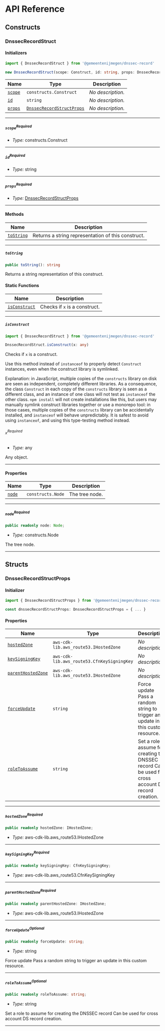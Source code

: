 # API Reference <a name="API Reference" id="api-reference"></a>

## Constructs <a name="Constructs" id="Constructs"></a>

### DnssecRecordStruct <a name="DnssecRecordStruct" id="@gemeentenijmegen/dnssec-record.DnssecRecordStruct"></a>

#### Initializers <a name="Initializers" id="@gemeentenijmegen/dnssec-record.DnssecRecordStruct.Initializer"></a>

```typescript
import { DnssecRecordStruct } from '@gemeentenijmegen/dnssec-record'

new DnssecRecordStruct(scope: Construct, id: string, props: DnssecRecordStructProps)
```

| **Name** | **Type** | **Description** |
| --- | --- | --- |
| <code><a href="#@gemeentenijmegen/dnssec-record.DnssecRecordStruct.Initializer.parameter.scope">scope</a></code> | <code>constructs.Construct</code> | *No description.* |
| <code><a href="#@gemeentenijmegen/dnssec-record.DnssecRecordStruct.Initializer.parameter.id">id</a></code> | <code>string</code> | *No description.* |
| <code><a href="#@gemeentenijmegen/dnssec-record.DnssecRecordStruct.Initializer.parameter.props">props</a></code> | <code><a href="#@gemeentenijmegen/dnssec-record.DnssecRecordStructProps">DnssecRecordStructProps</a></code> | *No description.* |

---

##### `scope`<sup>Required</sup> <a name="scope" id="@gemeentenijmegen/dnssec-record.DnssecRecordStruct.Initializer.parameter.scope"></a>

- *Type:* constructs.Construct

---

##### `id`<sup>Required</sup> <a name="id" id="@gemeentenijmegen/dnssec-record.DnssecRecordStruct.Initializer.parameter.id"></a>

- *Type:* string

---

##### `props`<sup>Required</sup> <a name="props" id="@gemeentenijmegen/dnssec-record.DnssecRecordStruct.Initializer.parameter.props"></a>

- *Type:* <a href="#@gemeentenijmegen/dnssec-record.DnssecRecordStructProps">DnssecRecordStructProps</a>

---

#### Methods <a name="Methods" id="Methods"></a>

| **Name** | **Description** |
| --- | --- |
| <code><a href="#@gemeentenijmegen/dnssec-record.DnssecRecordStruct.toString">toString</a></code> | Returns a string representation of this construct. |

---

##### `toString` <a name="toString" id="@gemeentenijmegen/dnssec-record.DnssecRecordStruct.toString"></a>

```typescript
public toString(): string
```

Returns a string representation of this construct.

#### Static Functions <a name="Static Functions" id="Static Functions"></a>

| **Name** | **Description** |
| --- | --- |
| <code><a href="#@gemeentenijmegen/dnssec-record.DnssecRecordStruct.isConstruct">isConstruct</a></code> | Checks if `x` is a construct. |

---

##### `isConstruct` <a name="isConstruct" id="@gemeentenijmegen/dnssec-record.DnssecRecordStruct.isConstruct"></a>

```typescript
import { DnssecRecordStruct } from '@gemeentenijmegen/dnssec-record'

DnssecRecordStruct.isConstruct(x: any)
```

Checks if `x` is a construct.

Use this method instead of `instanceof` to properly detect `Construct`
instances, even when the construct library is symlinked.

Explanation: in JavaScript, multiple copies of the `constructs` library on
disk are seen as independent, completely different libraries. As a
consequence, the class `Construct` in each copy of the `constructs` library
is seen as a different class, and an instance of one class will not test as
`instanceof` the other class. `npm install` will not create installations
like this, but users may manually symlink construct libraries together or
use a monorepo tool: in those cases, multiple copies of the `constructs`
library can be accidentally installed, and `instanceof` will behave
unpredictably. It is safest to avoid using `instanceof`, and using
this type-testing method instead.

###### `x`<sup>Required</sup> <a name="x" id="@gemeentenijmegen/dnssec-record.DnssecRecordStruct.isConstruct.parameter.x"></a>

- *Type:* any

Any object.

---

#### Properties <a name="Properties" id="Properties"></a>

| **Name** | **Type** | **Description** |
| --- | --- | --- |
| <code><a href="#@gemeentenijmegen/dnssec-record.DnssecRecordStruct.property.node">node</a></code> | <code>constructs.Node</code> | The tree node. |

---

##### `node`<sup>Required</sup> <a name="node" id="@gemeentenijmegen/dnssec-record.DnssecRecordStruct.property.node"></a>

```typescript
public readonly node: Node;
```

- *Type:* constructs.Node

The tree node.

---


## Structs <a name="Structs" id="Structs"></a>

### DnssecRecordStructProps <a name="DnssecRecordStructProps" id="@gemeentenijmegen/dnssec-record.DnssecRecordStructProps"></a>

#### Initializer <a name="Initializer" id="@gemeentenijmegen/dnssec-record.DnssecRecordStructProps.Initializer"></a>

```typescript
import { DnssecRecordStructProps } from '@gemeentenijmegen/dnssec-record'

const dnssecRecordStructProps: DnssecRecordStructProps = { ... }
```

#### Properties <a name="Properties" id="Properties"></a>

| **Name** | **Type** | **Description** |
| --- | --- | --- |
| <code><a href="#@gemeentenijmegen/dnssec-record.DnssecRecordStructProps.property.hostedZone">hostedZone</a></code> | <code>aws-cdk-lib.aws_route53.IHostedZone</code> | *No description.* |
| <code><a href="#@gemeentenijmegen/dnssec-record.DnssecRecordStructProps.property.keySigningKey">keySigningKey</a></code> | <code>aws-cdk-lib.aws_route53.CfnKeySigningKey</code> | *No description.* |
| <code><a href="#@gemeentenijmegen/dnssec-record.DnssecRecordStructProps.property.parentHostedZone">parentHostedZone</a></code> | <code>aws-cdk-lib.aws_route53.IHostedZone</code> | *No description.* |
| <code><a href="#@gemeentenijmegen/dnssec-record.DnssecRecordStructProps.property.forceUpdate">forceUpdate</a></code> | <code>string</code> | Force update Pass a random string to trigger an update in this custom resource. |
| <code><a href="#@gemeentenijmegen/dnssec-record.DnssecRecordStructProps.property.roleToAssume">roleToAssume</a></code> | <code>string</code> | Set a role to assume for creating the DNSSEC record Can be used for cross account DS record creation. |

---

##### `hostedZone`<sup>Required</sup> <a name="hostedZone" id="@gemeentenijmegen/dnssec-record.DnssecRecordStructProps.property.hostedZone"></a>

```typescript
public readonly hostedZone: IHostedZone;
```

- *Type:* aws-cdk-lib.aws_route53.IHostedZone

---

##### `keySigningKey`<sup>Required</sup> <a name="keySigningKey" id="@gemeentenijmegen/dnssec-record.DnssecRecordStructProps.property.keySigningKey"></a>

```typescript
public readonly keySigningKey: CfnKeySigningKey;
```

- *Type:* aws-cdk-lib.aws_route53.CfnKeySigningKey

---

##### `parentHostedZone`<sup>Required</sup> <a name="parentHostedZone" id="@gemeentenijmegen/dnssec-record.DnssecRecordStructProps.property.parentHostedZone"></a>

```typescript
public readonly parentHostedZone: IHostedZone;
```

- *Type:* aws-cdk-lib.aws_route53.IHostedZone

---

##### `forceUpdate`<sup>Optional</sup> <a name="forceUpdate" id="@gemeentenijmegen/dnssec-record.DnssecRecordStructProps.property.forceUpdate"></a>

```typescript
public readonly forceUpdate: string;
```

- *Type:* string

Force update Pass a random string to trigger an update in this custom resource.

---

##### `roleToAssume`<sup>Optional</sup> <a name="roleToAssume" id="@gemeentenijmegen/dnssec-record.DnssecRecordStructProps.property.roleToAssume"></a>

```typescript
public readonly roleToAssume: string;
```

- *Type:* string

Set a role to assume for creating the DNSSEC record Can be used for cross account DS record creation.

---



